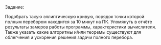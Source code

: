 Задание:

Подобрать такую эллиптическую кривую, порядок точки которой полным перебором находится за 10 минут на ПК. Упомянуть в отчёте результаты замеров работы программы, характеристики вычислителя. Также указать какие алгоритмы и/или теоремы существуют для облегчения и ускорения решения задачи полного перебора.
  